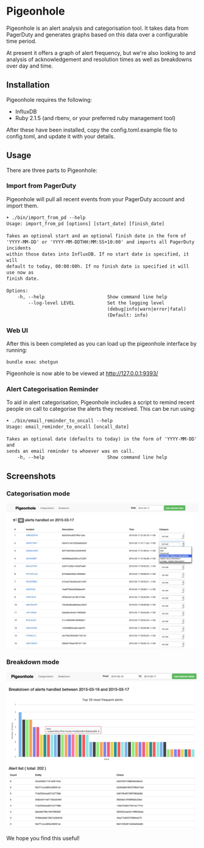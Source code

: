 # Pigeonhole

Pigeonhole is an alert analysis and categorisation tool. It takes data from PagerDuty and generates graphs based on this data over a configurable time period.

At present it offers a graph of alert frequency, but we're also looking to and analysis of acknowledgement and resolution times as well as breakdowns over day and time.

## Installation

Pigeonhole requires the following:

  - InfluxDB
  - Ruby 2.1.5 (and rbenv, or your preferred ruby management tool)

After these have been installed, copy the config.toml.example file to config.toml, and update it with your details.

## Usage

There are three parts to Pigeonhole:

### Import from PagerDuty

Pigeonhole will pull all recent events from your PagerDuty account and import them.

```
➤ ./bin/import_from_pd --help
Usage: import_from_pd [options] [start_date] [finish_date]

Takes an optional start and an optional finish date in the form of
'YYYY-MM-DD' or 'YYYY-MM-DDTHH:MM:SS+10:00' and imports all PagerDuty incidents
within those dates into InfluxDB. If no start date is specified, it will
default to today, 00:00:00h. If no finish date is specified it will use now as
finish date.

Options:
    -h, --help                       Show command line help
        --log-level LEVEL            Set the logging level
                                     (debug|info|warn|error|fatal)
                                     (Default: info)
```

### Web UI
After this is been completed as you can load up the pigeonhole interface by running:

```
bundle exec shotgun
```

Pigeonhole is now able to be viewed at http://127.0.0.1:9393/

### Alert Categorisation Reminder

To aid in alert categorisation, Pigeonhole includes a script to remind recent people on call to categorise the alerts they received.  This can be run using:

```
➤ ./bin/email_reminder_to_oncall --help
Usage: email_reminder_to_oncall [oncall_date]

Takes an optional date (defaults to today) in the form of 'YYYY-MM-DD' and
sends an email reminder to whoever was on call.
    -h, --help                       Show command line help
```

## Screenshots

### Categorisation mode

![Categorisation Mode](screenshots/categorisation.png?raw=true "Categorisation Mode")

### Breakdown mode

![Breakdown Mode](screenshots/breakdown.png?raw=true "Breakdown Mode")

We hope you find this useful!
